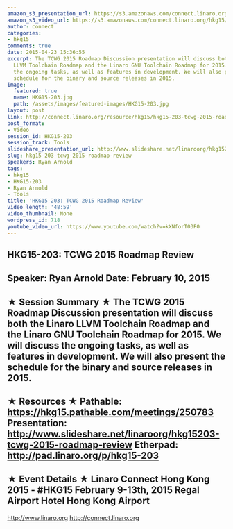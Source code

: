 ```yaml
---
amazon_s3_presentation_url: https://s3.amazonaws.com/connect.linaro.org/hkg15/Videos/02-10-Tuesday/HKG15-203.pdf
amazon_s3_video_url: https://s3.amazonaws.com/connect.linaro.org/hkg15/Videos/02-10-Tuesday/HKG15-203+TCWG+2015+Roadmap+Review.mp4
author: connect
categories:
- hkg15
comments: true
date: 2015-04-23 15:36:55
excerpt: The TCWG 2015 Roadmap Discussion presentation will discuss both the Linaro
  LLVM Toolchain Roadmap and the Linaro GNU Toolchain Roadmap for 2015. We will discuss
  the ongoing tasks, as well as features in development. We will also present the
  schedule for the binary and source releases in 2015.
image:
  featured: true
  name: HKG15-203.jpg
  path: /assets/images/featured-images/HKG15-203.jpg
layout: post
link: http://connect.linaro.org/resource/hkg15/hkg15-203-tcwg-2015-roadmap-review/
post_format:
- Video
session_id: HKG15-203
session_track: Tools
slideshare_presentation_url: http://www.slideshare.net/linaroorg/hkg15203-tcwg-2015-roadmap-review
slug: hkg15-203-tcwg-2015-roadmap-review
speakers: Ryan Arnold
tags:
- hkg15
- HKG15-203
- Ryan Arnold
- Tools
title: 'HKG15-203: TCWG 2015 Roadmap Review'
video_length: '48:59'
video_thumbnail: None
wordpress_id: 718
youtube_video_url: https://www.youtube.com/watch?v=kXNforT03F0
---
```


HKG15-203: TCWG 2015 Roadmap Review 
--------------------------------------------------- 
Speaker: Ryan Arnold 
Date: February 10, 2015 
--------------------------------------------------- 
★ Session Summary ★ 
The TCWG 2015 Roadmap Discussion presentation will discuss both the Linaro LLVM Toolchain Roadmap and the Linaro GNU Toolchain Roadmap for 2015. We will discuss the ongoing tasks, as well as features in development. We will also present the schedule for the binary and source releases in 2015. 
-------------------------------------------------- 
★ Resources ★ 
Pathable: https://hkg15.pathable.com/meetings/250783 
Presentation:  http://www.slideshare.net/linaroorg/hkg15203-tcwg-2015-roadmap-review
Etherpad: http://pad.linaro.org/p/hkg15-203 
--------------------------------------------------- 
★ Event Details ★ 
Linaro Connect Hong Kong 2015 - #HKG15 
February 9-13th, 2015 
Regal Airport Hotel Hong Kong Airport 
--------------------------------------------------- 
http://www.linaro.org 
http://connect.linaro.org